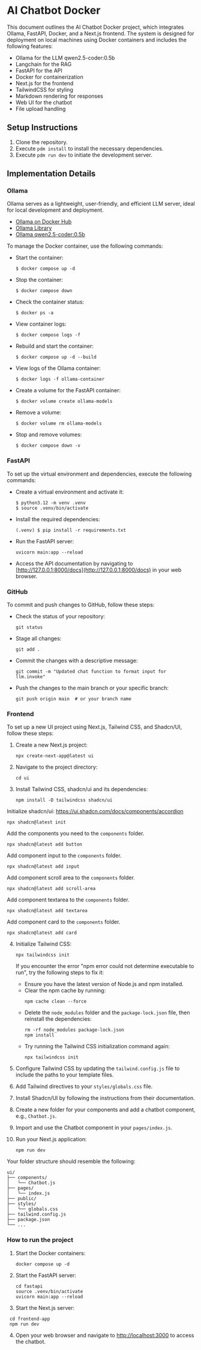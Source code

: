 # AI Chatbot Docker

This document outlines the AI Chatbot Docker project, which integrates Ollama, FastAPI, Docker, and a Next.js frontend. The system is designed for deployment on local machines using Docker containers and includes the following features:

- Ollama for the LLM qwen2.5-coder:0.5b
- Langchain for the RAG
- FastAPI for the API
- Docker for containerization
- Next.js for the frontend
- TailwindCSS for styling
- Markdown rendering for responses
- Web UI for the chatbot
- File upload handling

## Setup Instructions

1. Clone the repository.
2. Execute `pdm install` to install the necessary dependencies.
3. Execute `pdm run dev` to initiate the development server.

## Implementation Details

### Ollama

Ollama serves as a lightweight, user-friendly, and efficient LLM server, ideal for local development and deployment.

- [Ollama on Docker Hub](https://hub.docker.com/search?q=ollama)
- [Ollama Library](https://ollama.com/library)
- [Ollama qwen2.5-coder:0.5b](https://ollama.com/library/qwen2.5-coder:0.5b)

To manage the Docker container, use the following commands:

- Start the container:
  ```
  $ docker compose up -d
  ```

- Stop the container:
  ```
  $ docker compose down
  ```

- Check the container status:
  ```
  $ docker ps -a
  ```

- View container logs:
  ```
  $ docker compose logs -f
  ```

- Rebuild and start the container:
  ```
  $ docker compose up -d --build
  ```

- View logs of the Ollama container:
  ```
  $ docker logs -f ollama-container
  ```

- Create a volume for the FastAPI container:
  ```
  $ docker volume create ollama-models
  ```

- Remove a volume:
  ```
  $ docker volume rm ollama-models
  ```

- Stop and remove volumes:
  ```
  $ docker compose down -v
  ```

### FastAPI

To set up the virtual environment and dependencies, execute the following commands:

- Create a virtual environment and activate it:
  ```
  $ python3.12 -m venv .venv
  $ source .venv/bin/activate
  ```

- Install the required dependencies:
  ```
  (.venv) $ pip install -r requirements.txt
  ```

- Run the FastAPI server:
  ```
  uvicorn main:app --reload
  ```

- Access the API documentation by navigating to [http://127.0.0.1:8000/docs](http://127.0.0.1:8000/docs) in your web browser.

### GitHub

To commit and push changes to GitHub, follow these steps:

- Check the status of your repository:
  ```
  git status
  ```

- Stage all changes:
  ```
  git add .
  ```

- Commit the changes with a descriptive message:
  ```
  git commit -m "Updated chat function to format input for llm.invoke"
  ```

- Push the changes to the main branch or your specific branch:
  ```
  git push origin main  # or your branch name
  ```

### Frontend

To set up a new UI project using Next.js, Tailwind CSS, and Shadcn/UI, follow these steps:

1. Create a new Next.js project:
   ```
   npx create-next-app@latest ui
   ```

2. Navigate to the project directory:
   ```
   cd ui
   ```

3. Install Tailwind CSS, shadcn/ui and its dependencies:
   ```
   npm install -D tailwindcss shadcn/ui
   ```

Initialize shadcn/ui:
https://ui.shadcn.com/docs/components/accordion
   ```
   npx shadcn@latest init
   ```

Add the components you need to the `components` folder.
   ```
   npx shadcn@latest add button
   ```

Add component input to the `components` folder.
   ```
   npx shadcn@latest add input
   ```

Add component scroll area to the `components` folder.
   ```
   npx shadcn@latest add scroll-area
   ```

Add component textarea to the `components` folder.
   ```
   npx shadcn@latest add textarea
   ```  

Add component card to the `components` folder.
   ```
   npx shadcn@latest add card
   ```

4. Initialize Tailwind CSS:
   ```
   npx tailwindcss init
   ```

   If you encounter the error "npm error could not determine executable to run", try the following steps to fix it:
   - Ensure you have the latest version of Node.js and npm installed.
   - Clear the npm cache by running:
     ```
     npm cache clean --force
     ```
   - Delete the `node_modules` folder and the `package-lock.json` file, then reinstall the dependencies:
     ```
     rm -rf node_modules package-lock.json
     npm install
     ```
   - Try running the Tailwind CSS initialization command again:
     ```
     npx tailwindcss init
     ```

4. Configure Tailwind CSS by updating the `tailwind.config.js` file to include the paths to your template files.

5. Add Tailwind directives to your `styles/globals.css` file.

6. Install Shadcn/UI by following the instructions from their documentation.

7. Create a new folder for your components and add a chatbot component, e.g., `Chatbot.js`.

8. Import and use the Chatbot component in your `pages/index.js`.

9. Run your Next.js application:
   ```
   npm run dev
   ```

Your folder structure should resemble the following:

```
ui/
├── components/
│   └── Chatbot.js
├── pages/
│   └── index.js
├── public/
├── styles/
│   └── globals.css
├── tailwind.config.js
├── package.json
└── ...
```

### How to run the project

1. Start the Docker containers:
   ```
   docker compose up -d
   ```

2. Start the FastAPI server:
   ```
   cd fastapi
   source .venv/bin/activate
   uvicorn main:app --reload
   ```

3. Start the Next.js server:
  ```
   cd frontend-app
   npm run dev
   ```

4. Open your web browser and navigate to [http://localhost:3000](http://localhost:3000) to access the chatbot.

